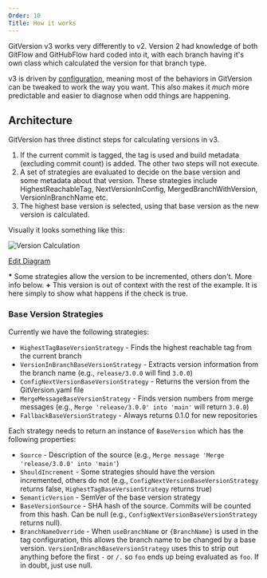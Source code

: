 ```yaml
---
Order: 10
Title: How it works
---
```


GitVersion v3 works very differently to v2. Version 2 had knowledge of both
GitFlow and GitHubFlow hard coded into it, with each branch having it's own
class which calculated the version for that branch type.

v3 is driven by [configuration](/docs/reference/configuration), meaning most of the
behaviors in GitVersion can be tweaked to work the way you want. This also makes
it *much* more predictable and easier to diagnose when odd things are happening.

## Architecture
GitVersion has three distinct steps for calculating versions in v3.

1. If the current commit is tagged, the tag is used and build metadata
(excluding commit count) is added. The other two steps will not execute.
2. A set of strategies are evaluated to decide on the base version and some
metadata about that version.  These strategies include HighestReachableTag,
NextVersionInConfig, MergedBranchWithVersion, VersionInBranchName etc.
3. The highest base version is selected, using that base version as the new
version is calculated.

Visually it looks something like this:

![Version Calculation](http://www.plantuml.com:80/plantuml/png/fLCxJyCm4DxzAsuib4P914i69De1CS38Vd6kYIN7ZcodK8aVp-KX6Y2fKCbY9NV-7lVb2WoOeoVOMRDNfH0lz1vUoNbbpGwrR3K6ws1p3rlk-bN8u972f2AC3GHEbLN8m1D1Jjg-mPuXAZvx9kL1ZW1KY5dOZczMI0Pf54VnHtf7jpaAWJg0sW-uXw4PK3Eb1sMaevfCW6i1_0m6po1l7HfPJUxvu5XYUOHLWq5MLptCudmMK9--u5glJ0dIEaVo1Dw3JgVM6Km4cM9mzyrQXHuQHnj7chhl0JcnIrHjno1wiWtgfi8eWVK_7OQAmBHrJWvORFVM2PmrE7AcWZGh-Lj0FvptVvLiUPnCdG_XhNhOov9wQ1fzv7nw5S5EwSvw6CDQNfnMwUAP0XQyQpj70nkx3Nn3p5NFY9IshbNWepKi8ublWFiSPkC0ee8El75Dv5aOxqZQBScbWpWn0Pe2wb6aM1p4Eea_0G00)

[Edit Diagram](http://www.plantuml.com/plantuml/form?url=http://www.plantuml.com/plantuml/png/fLCxJyCm4DxzAsuib4P914i69De1CS38Vd6kYIN7ZcodK8aVp-KX6Y2fKCbY9NV-7lVb2WoOeoVOMRDNfH0lz1vUoNbbpGwrR3K6ws1p3rlk-bN8u972f2AC3GHEbLN8m1D1Jjg-mPuXAZvx9kL1ZW1KY5dOZczMI0Pf54VnHtf7jpaAWJg0sW-uXw4PK3Eb1sMaevfCW6i1_0m6po1l7HfPJUxvu5XYUOHLWq5MLptCudmMK9--u5glJ0dIEaVo1Dw3JgVM6Km4cM9mzyrQXHuQHnj7chhl0JcnIrHjno1wiWtgfi8eWVK_7OQAmBHrJWvORFVM2PmrE7AcWZGh-Lj0FvptVvLiUPnCdG_XhNhOov9wQ1fzv7nw5S5EwSvw6CDQNfnMwUAP0XQyQpj70nkx3Nn3p5NFY9IshbNWepKi8ublWFiSPkC0ee8El75Dv5aOxqZQBScbWpWn0Pe2wb6aM1p4Eea_0G00)

**\*** Some strategies allow the version to be incremented, others don't. More
info below.
**+** This version is out of context with the rest of the example. It is here
simply to show what happens if the check is true.

### Base Version Strategies

Currently we have the following strategies:

- `HighestTagBaseVersionStrategy` - Finds the highest reachable tag from the
current branch
- `VersionInBranchBaseVersionStrategy` - Extracts version information from the
branch name (e.g., `release/3.0.0` will find `3.0.0`)
- `ConfigNextVersionBaseVersionStrategy` - Returns the version from the
GitVersion.yaml file
- `MergeMessageBaseVersionStrategy` - Finds version numbers from merge messages
(e.g., `Merge 'release/3.0.0' into 'main'` will return `3.0.0`)
- `FallbackBaseVersionStrategy` - Always returns 0.1.0 for new repositories

Each strategy needs to return an instance of `BaseVersion` which has the
following properties:

- `Source` - Description of the source (e.g., `Merge message 'Merge 'release/3.0.0' into 'main'`)
- `ShouldIncrement` - Some strategies should have the version incremented,
others do not (e.g., `ConfigNextVersionBaseVersionStrategy` returns false,
`HighestTagBaseVersionStrategy` returns true)
- `SemanticVersion` - SemVer of the base version strategy
- `BaseVersionSource` - SHA hash of the source. Commits will be counted from
this hash. Can be null (e.g., `ConfigNextVersionBaseVersionStrategy` returns
null).
- `BranchNameOverride` - When `useBranchName` or `{BranchName}` is used in the
tag configuration, this allows the branch name to be changed by a base version.
`VersionInBranchBaseVersionStrategy` uses this to strip out anything before the
first `-` or `/.` so `foo` ends up being evaluated as `foo`. If in doubt, just
use null.
